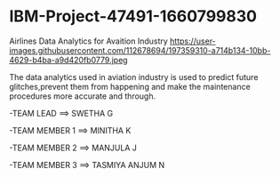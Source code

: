 # IBM-Project-47491-1660799830
Airlines Data Analytics for Avaition Industry
https://user-images.githubusercontent.com/112678694/197359310-a714b134-10bb-4629-b4ba-a9d420fb0779.jpeg

The data analytics used in aviation industry is used to predict future glitches,prevent them from happening and make the maintenance procedures more accurate and through.

-TEAM LEAD ==> SWETHA G

-TEAM MEMBER 1 ==> MINITHA K

-TEAM MEMBER 2 ==> MANJULA J

-TEAM MEMBER 3 ==> TASMIYA ANJUM N

